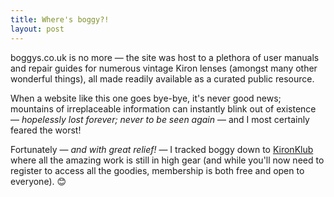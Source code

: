 ```yaml
---
title: Where's boggy?!
layout: post
---
```


boggys.co.uk is no more — the site was host to a plethora of user manuals and repair guides for numerous vintage Kiron lenses (amongst many other wonderful things), all made readily available as a curated public resource. 

<!--I've never spoken with boggy; I always meant to reach out, if only to say 'thank you' for all the hard work and generosity, but — much to my shameful regret — I never got around it (and I make no excuses for my shear lack of oversight).-->

When a website like this one goes bye-bye, it's never good news; mountains of irreplaceable information can instantly blink out of existence — _hopelessly lost forever; never to be seen again_ — and I most certainly feared the worst!

Fortunately — _and with great relief!_ — I tracked boggy down to [KironKlub](https://groups.io/g/KironKlub) where all the amazing work is still in high gear (and while you'll now need to register to access all the goodies, membership is both free and open to everyone). 😊
